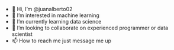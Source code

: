 - 👋 Hi, I’m @juanalberto02
- 👀 I’m interested in machine learning
- 🌱 I’m currently learning data science
- 💞️ I’m looking to collaborate on experienced programmer or data scientist
- 📫 How to reach me just message me up

<!---
juanalberto02/juanalberto02 is a ✨ special ✨ repository because its `README.md` (this file) appears on your GitHub profile.
You can click the Preview link to take a look at your changes.
--->
